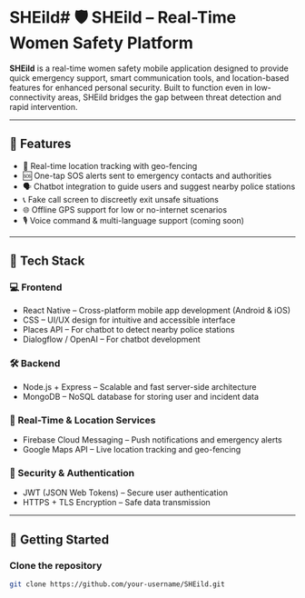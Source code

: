 # SHEild# 🛡️ SHEild – Real-Time Women Safety Platform

**SHEild** is a real-time women safety mobile application designed to provide quick emergency support, smart communication tools, and location-based features for enhanced personal security. Built to function even in low-connectivity areas, SHEild bridges the gap between threat detection and rapid intervention.

---

## 🚀 Features

- 📍 Real-time location tracking with geo-fencing
- 🆘 One-tap SOS alerts sent to emergency contacts and authorities
- 🗣️ Chatbot integration to guide users and suggest nearby police stations
- 📞 Fake call screen to discreetly exit unsafe situations
- 🌐 Offline GPS support for low or no-internet scenarios
- 🎙️ Voice command & multi-language support (coming soon)

---

## 🧰 Tech Stack

### 💻 Frontend
- React Native – Cross-platform mobile app development (Android & iOS)
- CSS – UI/UX design for intuitive and accessible interface
- Places API – For chatbot to detect nearby police stations
- Dialogflow / OpenAI – For chatbot development

### 🛠️ Backend
- Node.js + Express – Scalable and fast server-side architecture
- MongoDB – NoSQL database for storing user and incident data

### 📡 Real-Time & Location Services
- Firebase Cloud Messaging – Push notifications and emergency alerts
- Google Maps API – Live location tracking and geo-fencing

### 🔐 Security & Authentication
- JWT (JSON Web Tokens) – Secure user authentication
- HTTPS + TLS Encryption – Safe data transmission

---

## 📲 Getting Started

### Clone the repository
```bash
git clone https://github.com/your-username/SHEild.git

